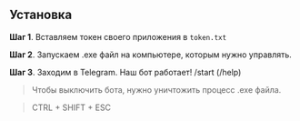 ## Установка
**Шаг 1**. Вставляем токен своего приложения в `token.txt`

**Шаг 2**.
Запускаем .exe файл на компьютере, которым нужно управлять.

**Шаг 3**.
Заходим в Telegram. Наш бот работает! /start (/help)

> Чтобы выключить бота, нужно уничтожить процесс .exe файла. 

> CTRL + SHIFT + ESC
